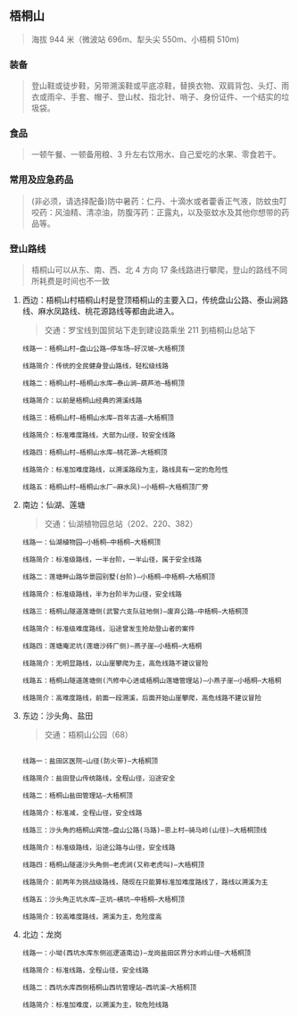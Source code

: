 ## 梧桐山

> 海拔 944 米（微波站 696m、犁头尖 550m、小梧桐 510m)

### 装备

> 登山鞋或徒步鞋，另带溯溪鞋或平底凉鞋，替换衣物、双肩背包、头灯、雨衣或雨伞、手套、帽子、登山杖、指北针、哨子、身份证件、一个结实的垃圾袋。

### 食品

> 一顿午餐、一顿备用粮、3 升左右饮用水、自己爱吃的水果、零食若干。

### 常用及应急药品

> (非必须，请选择配备)防中暑药：仁丹、十滴水或者藿香正气液，防蚊虫叮咬药：风油精、清凉油，防腹泻药：正露丸，以及驱蚊水及其他你想带的药品等。

### 登山路线

> 梧桐山可以从东、南、西、北 4 方向 17 条线路进行攀爬，登山的路线不同所耗费是时间也不一致

1.  西边：梧桐山村梧桐山村是登顶梧桐山的主要入口，传统盘山公路、泰山涧路线、麻水凤路线、桃花源路线等都由此进入。

    > 交通：罗宝线到国贸站下走到建设路乘坐 211 到梧桐山总站下

    ```
    线路一：梧桐山村—盘山公路—停车场—好汉坡—大梧桐顶

    线路简介：传统的全民健身登山路线，轻松级线路

    线路二：梧桐山村—梧桐山水库—泰山涧—葫芦池—梧桐顶

    线路简介：以前是梧桐山经典的溯溪线路

    线路三：梧桐山村—梧桐山水库—百年古道—大梧桐顶

    线路简介：标准难度路线，大部为山径，较安全线路

    线路四：梧桐山村—梧桐山水库—桃花源—大梧桐顶

    线路简介：标准加难度路线，以溯溪路段为主，路线具有一定的危险性

    线路五：梧桐山村—梧桐山水厂—麻水凤)—小梧桐—大梧桐顶厂旁

    ```

2.  南边：仙湖、莲塘

    > 交通：仙湖植物园总站（202、220、382）

    ```
    线路一：仙湖植物园—小梧桐—中梧桐—大梧桐顶

    线路简介：标准级路线，一半台阶，一半山径，属于安全线路

    线路二：莲塘畔山路华景园别墅(台阶)—小梧桐—中梧桐—大梧桐顶

    线路简介：标准级路线，半为台阶半为山径，安全线路

    线路三：梧桐山隧道莲塘侧(武警六支队驻地侧)—废弃公路—中梧桐—大梧桐顶

    线路简介：标准级难度路线，沿途曾发生抢劫登山者的案件

    线路四：莲塘庵泥坑(莲塘沙砖厂侧)—燕子崖—小梧桐—大梧桐

    线路简介：无明显路线，以山崖攀爬为主，高危线路不建议冒险

    线路五：梧桐山隧道莲塘侧(汽修中心进或梧桐山莲塘管理站)—小燕子崖—小梧桐—大梧桐

    线路简介：高难度路线，前面一段溯溪，后面开始山崖攀爬，高危线路不建议冒险
    ```

3.  东边：沙头角、盐田

    > 交通：梧桐山公园（68）

    ```

    线路一：盐田区医院—山径(防火带)—大梧桐顶

    线路简介：盐田登山传统路线，全程山径，沿途安全

    线路二：梧桐山盐田管理站—大梧桐顶

    线路简介：标准减，全程山径，安全线路

    线路三：沙头角的梧桐山宾馆—盘山公路(马路)—恩上村—骑马岭(山径)—大梧桐顶线

    线路简介：标准级路线，沿途公路与山径，安全线路

    线路四：梧桐山隧道沙头角侧—老虎涧(又称老虎叫)—大梧桐顶

    线路简介：前两年为挑战级路线，随现在只能算标准加难度路线了，路线以溯溪为主

    线路五：沙头角正坑水库—正坑—横坑—中梧桐—大梧桐顶

    线路简介：较高难度路线，溯溪为主，危险度高

    ```

4.  北边：龙岗

    ```
    线路一：小坳(西坑水库东侧巡逻道南边)—龙岗盐田区界分水岭山径—大梧桐顶

    线路简介：标准线路，全程山径，安全线路

    线路二：西坑水库西侧梧桐山西坑管理站—西坑溪—大梧桐顶

    线路简介：标准加难度，以溯溪为主，较危险线路
    ```
